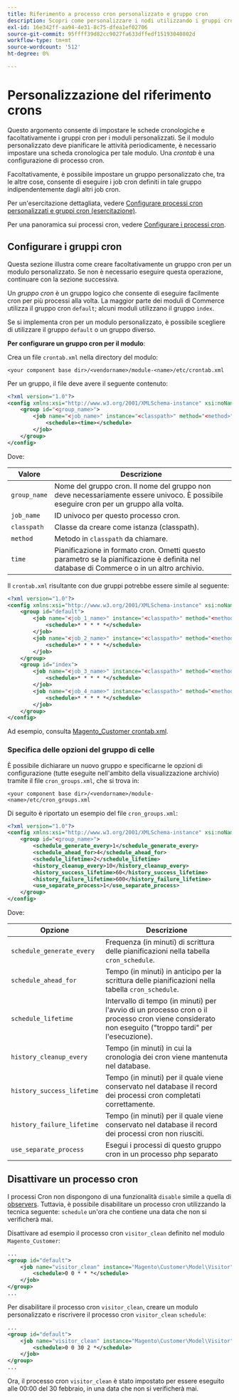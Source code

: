```yaml
---
title: Riferimento a processo cron personalizzato e gruppo cron
description: Scopri come personalizzare i nodi utilizzando i gruppi cron.
exl-id: 16e342ff-aa94-4e31-8c75-dfea1ef02706
source-git-commit: 95ffff39d82cc9027fa633dffedf15193040802d
workflow-type: tm+mt
source-wordcount: '512'
ht-degree: 0%

---
```


# Personalizzazione del riferimento crons

Questo argomento consente di impostare le schede cronologiche e facoltativamente i gruppi cron per i moduli personalizzati. Se il modulo personalizzato deve pianificare le attività periodicamente, è necessario impostare una scheda cronologica per tale modulo. Una _crontab_ è una configurazione di processo cron.

Facoltativamente, è possibile impostare un gruppo personalizzato che, tra le altre cose, consente di eseguire i job cron definiti in tale gruppo indipendentemente dagli altri job cron.

Per un&#39;esercitazione dettagliata, vedere [Configurare processi cron personalizzati e gruppi cron (esercitazione)](custom-cron-tutorial.md).

Per una panoramica sui processi cron, vedere [Configurare i processi cron](../cli/configure-cron-jobs.md).

## Configurare i gruppi cron

Questa sezione illustra come creare facoltativamente un gruppo cron per un modulo personalizzato. Se non è necessario eseguire questa operazione, continuare con la sezione successiva.

Un _gruppo cron_ è un gruppo logico che consente di eseguire facilmente cron per più processi alla volta. La maggior parte dei moduli di Commerce utilizza il gruppo cron `default`; alcuni moduli utilizzano il gruppo `index`.

Se si implementa cron per un modulo personalizzato, è possibile scegliere di utilizzare il gruppo `default` o un gruppo diverso.

**Per configurare un gruppo cron per il modulo**:

Crea un file `crontab.xml` nella directory del modulo:

```text
<your component base dir>/<vendorname>/module-<name>/etc/crontab.xml
```

Per un gruppo, il file deve avere il seguente contenuto:

```xml
<?xml version="1.0"?>
<config xmlns:xsi="http://www.w3.org/2001/XMLSchema-instance" xsi:noNamespaceSchemaLocation="urn:magento:module:Magento_Cron:etc/crontab.xsd">
    <group id="<group_name>">
        <job name="<job_name>" instance="<classpath>" method="<method>">
            <schedule><time></schedule>
        </job>
    </group>
</config>
```

Dove:

| Valore | Descrizione |
|---|---|
| `group_name` | Nome del gruppo cron. Il nome del gruppo non deve necessariamente essere univoco. È possibile eseguire cron per un gruppo alla volta. |
| `job_name` | ID univoco per questo processo cron. |
| `classpath` | Classe da creare come istanza (classpath). |
| `method` | Metodo in `classpath` da chiamare. |
| `time` | Pianificazione in formato cron. Ometti questo parametro se la pianificazione è definita nel database di Commerce o in un altro archivio. |

Il `crontab.xml` risultante con due gruppi potrebbe essere simile al seguente:

```xml
<?xml version="1.0"?>
<config xmlns:xsi="http://www.w3.org/2001/XMLSchema-instance" xsi:noNamespaceSchemaLocation="urn:magento:module:Magento_Cron:etc/crontab.xsd">
    <group id="default">
        <job name="<job_1_name>" instance="<classpath>" method="<method_name>">
            <schedule>* * * * *</schedule>
        </job>
        <job name="<job_2_name>" instance="<classpath>" method="<method_name>">
            <schedule>* * * * *</schedule>
        </job>
    </group>
    <group id="index">
        <job name="<job_3_name>" instance="<classpath>" method="<method_name>">
            <schedule>* * * * *</schedule>
        </job>
        <job name="<job_4_name>" instance="<classpath>" method="<method_name>">
            <schedule>* * * * *</schedule>
        </job>
    </group>
</config>
```

Ad esempio, consulta [Magento_Customer crontab.xml](https://github.com/magento/magento2/blob/2.4/app/code/Magento/Customer/etc/crontab.xml).

### Specifica delle opzioni del gruppo di celle

È possibile dichiarare un nuovo gruppo e specificarne le opzioni di configurazione (tutte eseguite nell&#39;ambito della visualizzazione archivio) tramite il file `cron_groups.xml`, che si trova in:

```text
<your component base dir>/<vendorname>/module-<name>/etc/cron_groups.xml
```

Di seguito è riportato un esempio del file `cron_groups.xml`:

```xml
<?xml version="1.0"?>
<config xmlns:xsi="http://www.w3.org/2001/XMLSchema-instance" xsi:noNamespaceSchemaLocation="urn:magento:module:Magento_Cron:etc/cron_groups.xsd">
    <group id="<group_name>">
        <schedule_generate_every>1</schedule_generate_every>
        <schedule_ahead_for>4</schedule_ahead_for>
        <schedule_lifetime>2</schedule_lifetime>
        <history_cleanup_every>10</history_cleanup_every>
        <history_success_lifetime>60</history_success_lifetime>
        <history_failure_lifetime>600</history_failure_lifetime>
        <use_separate_process>1</use_separate_process>
    </group>
</config>
```

Dove:

| Opzione | Descrizione |
| -------------------------- | ------------------------------------------------------------------------------------------------------ |
| `schedule_generate_every` | Frequenza (in minuti) di scrittura delle pianificazioni nella tabella `cron_schedule`. |
| `schedule_ahead_for` | Tempo (in minuti) in anticipo per la scrittura delle pianificazioni nella tabella `cron_schedule`. |
| `schedule_lifetime` | Intervallo di tempo (in minuti) per l&#39;avvio di un processo cron o il processo cron viene considerato non eseguito (&quot;troppo tardi&quot; per l&#39;esecuzione). |
| `history_cleanup_every` | Tempo (in minuti) in cui la cronologia dei cron viene mantenuta nel database. |
| `history_success_lifetime` | Tempo (in minuti) per il quale viene conservato nel database il record dei processi cron completati correttamente. |
| `history_failure_lifetime` | Tempo (in minuti) per il quale viene conservato nel database il record dei processi cron non riusciti. |
| `use_separate_process` | Esegui i processi di questo gruppo cron in un processo php separato |

## Disattivare un processo cron

I processi Cron non dispongono di una funzionalità `disable` simile a quella di [observers](https://developer.adobe.com/commerce/php/development/components/events-and-observers/#observers). Tuttavia, è possibile disabilitare un processo cron utilizzando la tecnica seguente: `schedule` un&#39;ora che contiene una data che non si verificherà mai.

Disattivare ad esempio il processo cron `visitor_clean` definito nel modulo `Magento_Customer`:

```xml
...
<group id="default">
    <job name="visitor_clean" instance="Magento\Customer\Model\Visitor" method="clean">
        <schedule>0 0 * * *</schedule>
    </job>
</group>
...
```

Per disabilitare il processo cron `visitor_clean`, creare un modulo personalizzato e riscrivere il processo cron `visitor_clean` `schedule`:

```xml
...
<group id="default">
    <job name="visitor_clean" instance="Magento\Customer\Model\Visitor" method="clean">
        <schedule>0 0 30 2 *</schedule>
    </job>
</group>
...
```

Ora, il processo cron `visitor_clean` è stato impostato per essere eseguito alle 00:00 del 30 febbraio, in una data che non si verificherà mai.
